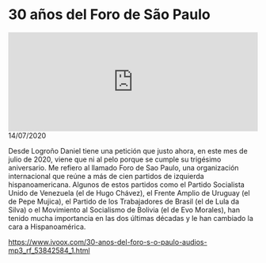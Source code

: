 # 30 años del Foro de São Paulo
<iframe id='audio_88903085' frameborder='0' allowfullscreen='' scrolling='no' height='200' style='width:100%;' src='https://www.ivoox.com/player_ej_53842584_6_1.html' loading='lazy'></iframe>14/07/2020

Desde Logroño Daniel tiene una petición que justo ahora, en este mes de julio de 2020, viene que ni al pelo porque se cumple su trigésimo aniversario. Me refiero al llamado Foro de Sao Paulo, una organización internacional que reúne a más de cien partidos de izquierda hispanoamericana. Algunos de estos partidos como el Partido Socialista Unido de Venezuela (el de Hugo Chávez), el Frente Amplio de Uruguay (el de Pepe Mujica), el Partido de los Trabajadores de Brasil (el de Lula da Silva) o el Movimiento al Socialismo de Bolivia (el de Evo Morales), han tenido mucha importancia en las dos últimas décadas y le han cambiado la cara a Hispanoamérica. 

 

https://www.ivoox.com/30-anos-del-foro-s-o-paulo-audios-mp3_rf_53842584_1.html

